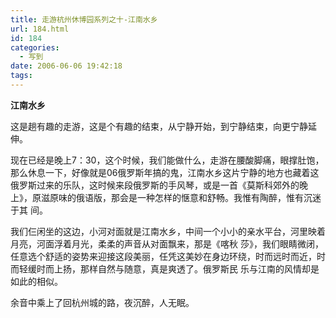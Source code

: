 ```yaml
---
title: 走游杭州休博园系列之十-江南水乡
url: 184.html
id: 184
categories:
  - 写到
date: 2006-06-06 19:42:18
tags:
---
```


**江南水乡**  
  
这是趟有趣的走游，这是个有趣的结束，从宁静开始，到宁静结束，向更宁静延伸。  
  
现在已经是晚上7：30，这个时候，我们能做什么，走游在腰酸脚痛，眼撑肚饱，那么休息一下，好像就是06俄罗斯年搞的鬼，江南水乡这片宁静的地方也藏着这 俄罗斯过来的乐队，这时候来段俄罗斯的手风琴，或是一首《莫斯科郊外的晚上》，原滋原味的俄语版，那会是一种怎样的惬意和舒畅。我惟有陶醉，惟有沉迷于其 间。  
  
我们仨闲坐的这边，小河对面就是江南水乡，中间一个小小的亲水平台，河里映着月亮，河面浮着月光，柔柔的声音从对面飘来，那是《喀秋 莎》，我们眼睛微闭，任意选个舒适的姿势来迎接这段美丽，任凭这美妙在身边环绕，时而远时而近，时而轻缓时而上扬，那样自然与随意，真是爽透了。俄罗斯民 乐与江南的风情却是如此的相似。  
  
余音中乘上了回杭州城的路，夜沉醉，人无眠。